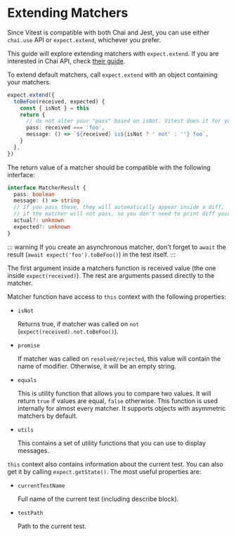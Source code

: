 # Extending Matchers

Since Vitest is compatible with both Chai and Jest, you can use either `chai.use` API or `expect.extend`, whichever you prefer.

This guide will explore extending matchers with `expect.extend`. If you are interested in Chai API, check [their guide](https://www.chaijs.com/guide/plugins/).

To extend default matchers, call `expect.extend` with an object containing your matchers.

```ts
expect.extend({
  toBeFoo(received, expected) {
    const { isNot } = this
    return {
      // do not alter your "pass" based on isNot. Vitest does it for you
      pass: received === 'foo',
      message: () => `${received} is${isNot ? ' not' : ''} foo`,
    }
  },
})
```

The return value of a matcher should be compatible with the following interface:

```ts
interface MatcherResult {
  pass: boolean
  message: () => string
  // If you pass these, they will automatically appear inside a diff,
  // if the matcher will not pass, so you don't need to print diff yourself
  actual?: unknown
  expected?: unknown
}
```

::: warning
If you create an asynchronous matcher, don't forget to `await` the result (`await expect('foo').toBeFoo()`) in the test itself.
:::

The first argument inside a matchers function is received value (the one inside `expect(received)`). The rest are arguments passed directly to the matcher.

Matcher function have access to `this` context with the following properties:

- `isNot`

  Returns true, if matcher was called on `not` (`expect(received).not.toBeFoo()`).

- `promise`

  If matcher was called on `resolved/rejected`, this value will contain the name of modifier. Otherwise, it will be an empty string.

- `equals`

  This is utility function that allows you to compare two values. It will return `true` if values are equal, `false` otherwise. This function is used internally for almost every matcher.
  It supports objects with asymmetric matchers by default.

- `utils`

  This contains a set of utility functions that you can use to display messages.

`this` context also contains information about the current test. You can also get it by calling `expect.getState()`. The most useful properties are:

- `currentTestName`

  Full name of the current test (including describe block).

- `testPath`

  Path to the current test.
